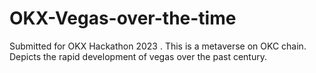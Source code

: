 # OKX-Vegas-over-the-time
Submitted for OKX Hackathon 2023 . This is a metaverse on OKC chain. Depicts the rapid development of vegas over the past century.
